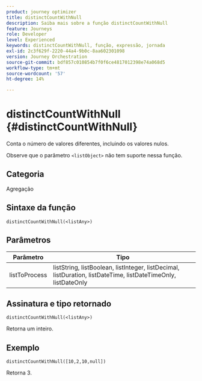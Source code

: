 ```yaml
---
product: journey optimizer
title: distinctCountWithNull
description: Saiba mais sobre a função distinctCountWithNull
feature: Journeys
role: Developer
level: Experienced
keywords: distinctCountWithNull, função, expressão, jornada
exl-id: 2c3f629f-2220-44a4-9b0c-8aa602301098
version: Journey Orchestration
source-git-commit: bdf857c010854b7f0f6ce4817012398e74a068d5
workflow-type: tm+mt
source-wordcount: '57'
ht-degree: 14%

---
```


# distinctCountWithNull {#distinctCountWithNull}

Conta o número de valores diferentes, incluindo os valores nulos.

Observe que o parâmetro `<listObject>` não tem suporte nessa função.

## Categoria

Agregação

## Sintaxe da função

`distinctCountWithNull(<listAny>)`

## Parâmetros

| Parâmetro | Tipo |
|-----------|------------------|
| listToProcess | listString, listBoolean, listInteger, listDecimal, listDuration, listDateTime, listDateTimeOnly, listDateOnly |

## Assinatura e tipo retornado

`distinctCountWithNull(<listAny>)`

Retorna um inteiro.

## Exemplo

`distinctCountWithNull([10,2,10,null])`

Retorna 3.
